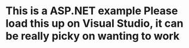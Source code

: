 # This is a ASP.NET example Please load this up on Visual Studio, it can be really picky on wanting to work
 
